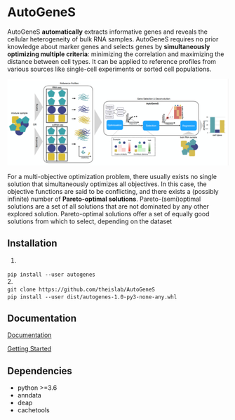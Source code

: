 # AutoGeneS

AutoGeneS **automatically** extracts informative genes and reveals the cellular heterogeneity of bulk RNA samples. AutoGeneS requires no prior knowledge about marker genes and selects genes by **simultaneously optimizing multiple criteria**: minimizing the correlation and maximizing the distance between cell types. It can be applied to reference profiles from various sources like single-cell experiments or sorted cell populations.

![Workflow of AutoGeneS](./images/overview.png)

For a multi-objective optimization problem, there usually exists no single solution that simultaneously optimizes all objectives. In this case, the objective functions are said to be conflicting, and there exists a (possibly infinite) number of **Pareto-optimal solutions**. Pareto-(semi)optimal solutions are a set of all solutions that are not dominated by any other explored solution. Pareto-optimal solutions offer a set of equally good solutions from which to select, depending on the dataset

## Installation

1. <br/> 
```pip install --user autogenes```<br/>
2. <br/>
```git clone https://github.com/theislab/AutoGeneS```<br/>
```pip install --user dist/autogenes-1.0-py3-none-any.whl```<br/>

## Documentation

[Documentation](https://autogenes.readthedocs.io/en/latest/)

[Getting Started](https://autogenes.readthedocs.io/en/latest/getting-started.html)

## Dependencies

* python >=3.6
* anndata
* deap
* cachetools

